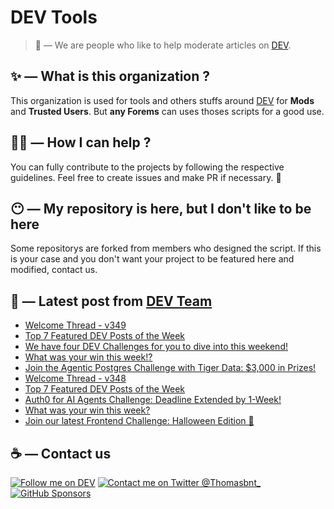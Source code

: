 # DEV Tools

> 🔧 — We are people who like to help moderate articles on [DEV](https://dev.to).

## ✨ — What is this organization ?

This organization is used for tools and others stuffs around [DEV](https://dev.to) for **Mods** and **Trusted Users**. But __any Forems__ can uses thoses scripts for a good use.


## 💪🏼 — How I can help ?

You can fully contribute to the projects by following the respective guidelines. Feel free to create issues and make PR if necessary. 🎉

## 😶 — My repository is here, but I don't like to be here

Some repositorys are forked from members who designed the script. If this is your case and you don't want your project to be featured here and modified, contact us.

## 📝 — Latest post from [DEV Team](https://dev.to/devteam)

<!-- BLOG-POST-LIST:START -->
- [Welcome Thread - v349](https://dev.to/devteam/welcome-thread-v349-446k)
- [Top 7 Featured DEV Posts of the Week](https://dev.to/devteam/top-7-featured-dev-posts-of-the-week-4hn5)
- [We have four DEV Challenges for you to dive into this weekend!](https://dev.to/devteam/we-have-four-dev-challenges-for-you-to-dive-into-this-weekend-6be)
- [What was your win this week!?](https://dev.to/devteam/what-was-your-win-this-week-e76)
- [Join the Agentic Postgres Challenge with Tiger Data: $3,000 in Prizes!](https://dev.to/devteam/join-the-agentic-postgres-challenge-with-tiger-data-3000-in-prizes-17ip)
- [Welcome Thread - v348](https://dev.to/devteam/welcome-thread-v348-29i2)
- [Top 7 Featured DEV Posts of the Week](https://dev.to/devteam/top-7-featured-dev-posts-of-the-week-294d)
- [Auth0 for AI Agents Challenge: Deadline Extended by 1-Week!](https://dev.to/devteam/auth0-for-ai-agents-challenge-deadline-extended-by-1-week-4knk)
- [What was your win this week?](https://dev.to/devteam/what-was-your-win-this-week-ga0)
- [Join our latest Frontend Challenge: Halloween Edition 🦇](https://dev.to/devteam/join-our-latest-frontend-challenge-halloween-edition-55oi)
<!-- BLOG-POST-LIST:END -->


## ☕ — Contact us

[![Follow me on DEV](https://img.shields.io/badge/dev.to-%2308090A.svg?&style=for-the-badge&logo=dev.to&logoColor=white&alt=devto)](https://dev.to/thomasbnt)
[![Contact me on Twitter @Thomasbnt_](https://img.shields.io/badge/Contact%20me%20on%20Twitter-%231DA1F2.svg?&style=for-the-badge&logo=twitter&logoColor=white&alt=twitter)](https://twitter.com/messages/1142357270-1142357270?text=Hello,%20I%20contact%20you%20from%20devtotools%20&recipient_id=1142357270) [![GitHub Sponsors](https://img.shields.io/badge/Sponsor%20me-%23EA54AE.svg?&style=for-the-badge&logo=github-sponsors&logoColor=white)](https://github.com/sponsors/thomasbnt)



